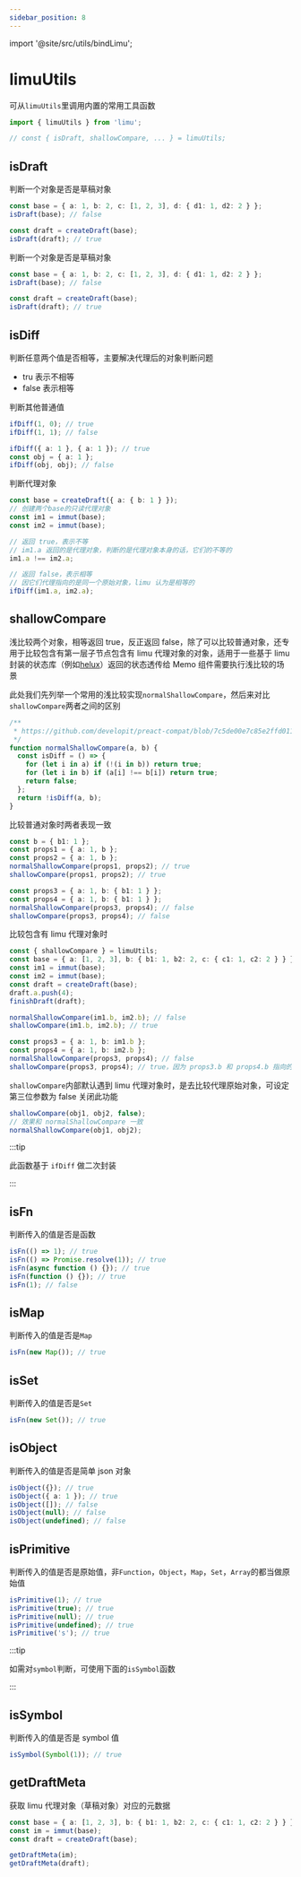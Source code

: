 ```yaml
---
sidebar_position: 8
---
```


import '@site/src/utils/bindLimu';

# limuUtils

可从`limuUtils`里调用内置的常用工具函数

```ts
import { limuUtils } from 'limu';

// const { isDraft, shallowCompare, ... } = limuUtils;
```

## isDraft

判断一个对象是否是草稿对象

```ts
const base = { a: 1, b: 2, c: [1, 2, 3], d: { d1: 1, d2: 2 } };
isDraft(base); // false

const draft = createDraft(base);
isDraft(draft); // true
```

判断一个对象是否是草稿对象

```ts
const base = { a: 1, b: 2, c: [1, 2, 3], d: { d1: 1, d2: 2 } };
isDraft(base); // false

const draft = createDraft(base);
isDraft(draft); // true
```

## isDiff

判断任意两个值是否相等，主要解决代理后的对象判断问题

- tru 表示不相等
- false 表示相等

判断其他普通值

```ts
ifDiff(1, 0); // true
ifDiff(1, 1); // false

ifDiff({ a: 1 }, { a: 1 }); // true
const obj = { a: 1 };
ifDiff(obj, obj); // false
```

判断代理对象

```ts
const base = createDraft({ a: { b: 1 } });
// 创建两个base的只读代理对象
const im1 = immut(base);
const im2 = immut(base);

// 返回 true，表示不等
// im1.a 返回的是代理对象，判断的是代理对象本身的话，它们的不等的
im1.a !== im2.a;

// 返回 false，表示相等
// 因它们代理指向的是同一个原始对象，limu 认为是相等的
ifDiff(im1.a, im2.a);
```

## shallowCompare

浅比较两个对象，相等返回 true，反正返回 false，除了可以比较普通对象，还专用于比较包含有第一层子节点包含有 limu 代理对象的对象，适用于一些基于 limu 封装的状态库（例如[helux](https://github.com/heluxjs/helux)）返回的状态透传给 Memo 组件需要执行浅比较的场景

此处我们先列举一个常用的浅比较实现`normalShallowCompare`，然后来对比`shallowCompare`两者之间的区别

```ts
/**
 * https://github.com/developit/preact-compat/blob/7c5de00e7c85e2ffd011bf3af02899b63f699d3a/src/index.js#L349
 */
function normalShallowCompare(a, b) {
  const isDiff = () => {
    for (let i in a) if (!(i in b)) return true;
    for (let i in b) if (a[i] !== b[i]) return true;
    return false;
  };
  return !isDiff(a, b);
}
```

比较普通对象时两者表现一致

```ts
const b = { b1: 1 };
const props1 = { a: 1, b };
const props2 = { a: 1, b };
normalShallowCompare(props1, props2); // true
shallowCompare(props1, props2); // true

const props3 = { a: 1, b: { b1: 1 } };
const props4 = { a: 1, b: { b1: 1 } };
normalShallowCompare(props3, props4); // false
shallowCompare(props3, props4); // false
```

比较包含有 limu 代理对象时

```ts
const { shallowCompare } = limuUtils;
const base = { a: [1, 2, 3], b: { b1: 1, b2: 2, c: { c1: 1, c2: 2 } } };
const im1 = immut(base);
const im2 = immut(base);
const draft = createDraft(base);
draft.a.push(4);
finishDraft(draft);

normalShallowCompare(im1.b, im2.b); // false
shallowCompare(im1.b, im2.b); // true

const props3 = { a: 1, b: im1.b };
const props4 = { a: 1, b: im2.b };
normalShallowCompare(props3, props4); // false
shallowCompare(props3, props4); // true，因为 props3.b 和 props4.b 指向的同一个原始对象
```

`shallowCompare`内部默认遇到 limu 代理对象时，是去比较代理原始对象，可设定第三位参数为 false 关闭此功能

```ts
shallowCompare(obj1, obj2, false);
// 效果和 normalShallowCompare 一致
normalShallowCompare(obj1, obj2);
```

:::tip

此函数基于 `ifDiff` 做二次封装

:::

## isFn

判断传入的值是否是函数

```ts
isFn(() => 1); // true
isFn(() => Promise.resolve(1)); // true
isFn(async function () {}); // true
isFn(function () {}); // true
isFn(1); // false
```

## isMap

判断传入的值是否是`Map`

```ts
isFn(new Map()); // true
```

## isSet

判断传入的值是否是`Set`

```ts
isFn(new Set()); // true
```

## isObject

判断传入的值是否是简单 json 对象

```ts
isObject({}); // true
isObject({ a: 1 }); // true
isObject([]); // false
isObject(null); // false
isObject(undefined); // false
```

## isPrimitive

判断传入的值是否是原始值，非`Function`，`Object`，`Map`，`Set`，`Array`的都当做原始值

```ts
isPrimitive(1); // true
isPrimitive(true); // true
isPrimitive(null); // true
isPrimitive(undefined); // true
isPrimitive('s'); // true
```

:::tip

如需对`symbol`判断，可使用下面的`isSymbol`函数

:::

## isSymbol

判断传入的值是否是 symbol 值

```ts
isSymbol(Symbol(1)); // true
```

## getDraftMeta

获取 limu 代理对象（草稿对象）对应的元数据

```ts
const base = { a: [1, 2, 3], b: { b1: 1, b2: 2, c: { c1: 1, c2: 2 } } };
const im = immut(base);
const draft = createDraft(base);

getDraftMeta(im);
getDraftMeta(draft);
```
